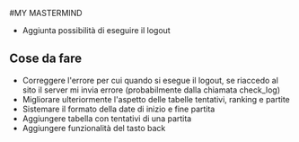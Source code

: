 #MY MASTERMIND

- Aggiunta possibilità di eseguire il logout

## Cose da fare
- Correggere l'errore per cui quando si esegue il logout, se riaccedo al sito il server mi invia errore (probabilmente dalla chiamata check_log)
- Migliorare ulteriormente l'aspetto delle tabelle tentativi, ranking e partite
- Sistemare il formato della date di inizio e fine partita
- Aggiungere tabella con tentativi di una partita
- Aggiungere funzionalità del tasto back